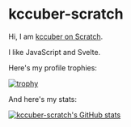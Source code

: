 # kccuber-scratch
Hi, I am [kccuber on Scratch](https://scratch.mit.edu/users/kccuber).

I like JavaScript and Svelte.

Here's my profile trophies:

[![trophy](https://github-profile-trophy.vercel.app/?username=kccuber-scratch&theme=nord)](https://github.com/ryo-ma/github-profile-trophy)

And here's my stats:

[![kccuber-scratch's GitHub stats](https://github-readme-stats.vercel.app/api?username=kccuber-scratch)](https://github.com/anuraghazra/github-readme-stats)
<!---
kccuber-scratch/kccuber-scratch is a ✨ special ✨ repository because its `README.md` (this file) appears on your GitHub profile.
You can click the Preview link to take a look at your changes.
--->
